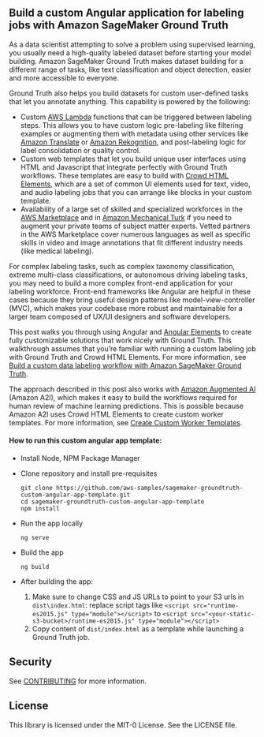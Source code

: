 ## Build a custom Angular application for labeling jobs with Amazon SageMaker Ground Truth

As a data scientist attempting to solve a problem using supervised learning, you usually need a high-quality labeled dataset before starting your model building. Amazon SageMaker Ground Truth makes dataset building for a different range of tasks, like text classification and object detection, easier and more accessible to everyone.

Ground Truth also helps you build datasets for custom user-defined tasks that let you annotate anything. This capability is powered by the following:

* Custom [AWS Lambda](https://aws.amazon.com/lambda/) functions that can be triggered between labeling steps. This allows you to have custom logic pre-labeling like filtering examples or augmenting them with metadata using other services like [Amazon Translate](https://aws.amazon.com/translate/) or [Amazon Rekognition](https://aws.amazon.com/rekognition/), and post-labeling logic for label consolidation or quality control.
* Custom web templates that let you build unique user interfaces using HTML and Javascript that integrate perfectly with Ground Truth workflows. These templates are easy to build with [Crowd HTML Elements](https://docs.aws.amazon.com/sagemaker/latest/dg/sms-ui-template-reference.html), which are a set of common UI elements used for text, video, and audio labeling jobs that you can arrange like blocks in your custom template.
* Availability of a large set of skilled and specialized workforces in the [AWS Marketplace](https://aws.amazon.com/partners/aws-marketplace/) and in [Amazon Mechanical Turk](https://requester.mturk.com/create/projects/new) if you need to augment your private teams of subject matter experts. Vetted partners in the AWS Marketplace cover numerous languages as well as specific skills in video and image annotations that fit different industry needs (like medical labeling).

For complex labeling tasks, such as complex taxonomy classification, extreme multi-class classifications, or autonomous driving labeling tasks, you may need to build a more complex front-end application for your labeling workforce. Front-end frameworks like Angular are helpful in these cases because they bring useful design patterns like model-view-controller (MVC), which makes your codebase more robust and maintainable for a larger team composed of UX/UI designers and software developers.

This post walks you through using Angular and [Angular Elements](https://angular.io/guide/elements) to create fully customizable solutions that work nicely with Ground Truth. This walkthrough assumes that you’re familiar with running a custom labeling job with Ground Truth and Crowd HTML Elements. For more information, see [Build a custom data labeling workflow with Amazon SageMaker Ground Truth](https://aws.amazon.com/blogs/machine-learning/build-a-custom-data-labeling-workflow-with-amazon-sagemaker-ground-truth/).

The approach described in this post also works with [Amazon Augmented AI](https://aws.amazon.com/augmented-ai/) (Amazon A2I), which makes it easy to build the workflows required for human review of machine learning predictions. This is possible because Amazon A2I uses Crowd HTML Elements to create custom worker templates. For more information, see [Create Custom Worker Templates](https://docs.aws.amazon.com/sagemaker/latest/dg/a2i-custom-templates.html).


#### How to run this custom angular app template:
- Install Node, NPM Package Manager

- Clone repository and install pre-requisites

    ```
    git clone https://github.com/aws-samples/sagemaker-groundtruth-custom-angular-app-template.git
    cd sagemaker-groundtruth-custom-angular-app-template
    npm install
    ```
- Run the app locally
  ```
  ng serve
  ```
- Build the app
  ```
  ng build
  ```
- After building the app:
    1) Make sure to change CSS and JS URLs to point to your S3 urls in `dist\index.html`: replace script tags like `<script src="runtime-es2015.js" type="module"></script>` to `<script src="<your-static-s3-bucket>/runtime-es2015.js" type="module"></script>`
    2) Copy content of `dist/index.html` as a template while launching a Ground Truth job.


## Security

See [CONTRIBUTING](CONTRIBUTING.md#security-issue-notifications) for more information.

## License

This library is licensed under the MIT-0 License. See the LICENSE file.
